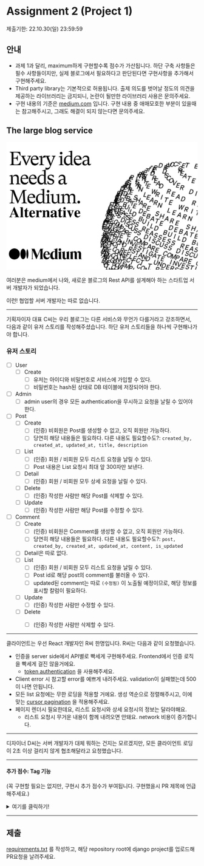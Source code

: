 # Assignment 2 (Project 1)

제출기한: 22.10.30(일) 23:59:59

## 안내
- 과제 1과 달리, maximum하게 구현할수록 점수가 가산됩니다. 하단 구축 사항들은 필수 사항들이지만, 실제 블로그에서 필요하다고 판단된다면 구현사항을 추가해서 구현해주세요.
- Third party library는 기본적으로 허용됩니다. 출제 의도를 벗어날 정도의 의견을 제공하는 라이브러리는 금지되니, 논란이 될만한 라이브러리 사용은 문의주세요.
- 구현 내용의 기준은 [medium.com](https://medium.com/) 입니다. 구현 내용 중 애매모호한 부분이 있을때는 참고해주시고, 그래도 해결이 되지 않는다면 문의주세요.


## The large blog service

![미디엄 대안](./medium-alternative.webp)

여러분은 medium에서 나와, 새로운 블로그의 Rest API를 설계해아 하는 스타트업 서버 개발자가 되었습니다. 

이런! 협업할 서버 개발자는 따로 없습니다.

---

기획자이자 대표 C씨는 우리 블로그는 다른 서비스와 무언가 다를거라고 강조하면서, 다음과 같이 유저 스토리를 작성해주셨습니다. 하단 유저 스토리들을 하나씩 구현해나가야 합니다. 
### 유저 스토리
- [ ] User
  - [ ] Create  
    - [ ] 유저는 아이디와 비밀번호로 서비스에 가입할 수 있다.
    - [ ] 비밀번호는 hash된 상태로 DB 테이블에 저장되어야 한다.
- [ ] Admin 
  - [ ] admin user의 경우 모든 authentication을 무시하고 요청을 날릴 수 있어야 한다.
- [ ] Post 
  - [ ] Create
    - [ ] (인증) 비회원은 Post를 생성할 수 없고, 오직 회원만 가능하다.
    - [ ] 당연히 해당 내용들은 필요하다. 다른 내용도 필요할수도?: `created_by, created_at, updated_at, title, description`
  - [ ] List 
    - [ ] (인증) 회원 / 비회원 모두 리스트 요청을 날릴 수 있다.
    - [ ] Post 내용은 List 요청시 최대 앞 300자만 보낸다.
  - [ ] Detail 
    - [ ] (인증) 회원 / 비회원 모두 상세 요청을 날릴 수 있다.
  - [ ] Delete 
    - [ ] (인증) 작성한 사람만 해당 Post를 삭제할 수 있다.
  - [ ] Update 
    - [ ] (인증) 작성한 사람만 해당 Post를 수정할 수 있다.
- [ ] Comment
  - [ ] Create 
    - [ ] (인증) 비회원은 Comment를 생성할 수 없고, 오직 회원만 가능하다.
    - [ ] 당연히 해당 내용들은 필요하다. 다른 내용도 필요할수도?: `post, created_by, created_at, updated_at, content, is_updated`
  - [ ] Detail은 따로 없다.
  - [ ] List 
    - [ ] (인증) 회원 / 비회원 모두 리스트 요청을 날릴 수 있다.
    - [ ] Post id로 해당 post의 comment를 불러올 수 있다.
    - [ ] updated된 comment는 따로 `(수정됨)` 이 노출될 예정이므로, 해당 정보를 표시할 칼럼이 필요하다.
  - [ ] Update 
    - [ ] (인증) 작성한 사람만 수정할 수 있다.
  - [ ] Delete 
    - [ ] (인증) 작성한 사람만 삭제할 수 있다.


---

클라이언트는 우선 React 개발자인 R씨 한명입니다. R씨는 다음과 같이 요청했습니다.

- 인증을 server side에서 API별로 빡세게 구현해주세요. Frontend에서 인증 로직을 빡세게 걸진 않을거에요.
  - [token authentication](https://www.django-rest-framework.org/api-guide/authentication/#tokenauthentication) 을 사용해주세요.
- Client error 시 참고할 error를 예쁘게 내려주세요. validation이 실패했는데 500이 나면 안됩니다.
- 모든 list 요청에는 무한 로딩을 적용할 거에요. 생성 역순으로 정렬해주시고, 이에 맞는 [cursor pagination](https://www.django-rest-framework.org/api-guide/pagination/#cursorpagination) 을 적용해주세요.
- 페이지 렌더시 필요한데요, 리스트 요청시와 상세 요청시의 정보는 달라야해요.
  - 리스트 요청시 무거운 내용이 함께 내려오면 안돼요. network 비용이 증가합니다.

---
디자이너 D씨는 서버 개발자가 대체 뭐하는 건지는 모르겠지만, 모든 클라이언트 로딩이 2초 이상 걸리지 않게 협조해달라고 요청했습니다.

---

#### 추가 점수: Tag 기능
(꼭 구현할 필요는 없지만, 구현시 추가 점수가 부여됩니다. 구현했을시 PR 제목에 언급해주세요.)

<details>
<summary>여기를 클릭하기!</summary>

C씨는 post에도, comment에도 태그를 달고 추후 이 태그로 알고리즘을 돌리는 게 large 블로그 서비스의 핵심 차별성이라고 하셨습니다.

- [ ] Tag 
  - [ ] Create
    - [ ] 따로 Tag를 생성하는 API는 없다. Post 생성, Comment 생성시 태그를 달고, 이 태그가 존재하지 않을시 생성된다.
    - [ ] tag content가 해당 tag의 id이자, primary key 이다.
    - [ ] 당연히 해당 내용들은 필요하다. 다른 내용도 필요할수도?: `content`
  - [ ] Tag update는 존재하지 않는다.
  - [ ] Delete
    - [ ] 따로 Tag를 삭제하는 API는 없다. Post / Comment 삭제시, 해당 Tag를 가진 Post나 Comment가 없을 경우 삭제된다.
  - [ ] Post list by Tag
    - [ ] 해당 태그가 달린 Post List를 불러올 수 있다.
    - [ ] (인증) 회원 / 비회원 모두 Post list by tag를 불러올 수 있다.
  - [ ] Comment list by tag
    - [ ] 해당 태그가 달린 Post List를 불러올 수 있다.
    - [ ] (인증) 회원 / 비회원 모두 Comment list by tag를 불러올 수 있다.

</details>

---
## 제출
[requirements.txt](https://pip.pypa.io/en/stable/user_guide/#requirements-files) 를 작성하고, 해당 repository root에 django project를 업로드해 PR요청을 날려주세요.
